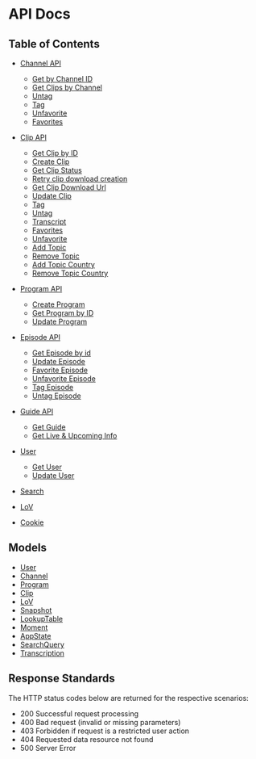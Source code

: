 <!---
 - Copyright (C) 2007-2018 Crafter Software Corporation. All Rights Reserved.
 -
 - This program is licensed under the Crafter Enterprise Software License Agreement,
 - and its use is strictly limited to operation with Crafter CMS Enterprise Edition.
 - Unauthorized use, distribution, or modification is strictly prohibited.
--->

# API Docs

## Table of Contents

 - [Channel API](./Channel.md)
   - [Get by Channel ID](./Channel.md#get-by-channel-id)
   - [Get Clips by Channel](./Channel.md#get-clips-by-channel)
   - [Untag](./Channel.md#untag)
   - [Tag](./Channel.md#tag)
   - [Unfavorite](./Channel.md#unfavorite)
   - [Favorites](./Channel.md#favorite)

 - [Clip API](./Clip.md)
   - [Get Clip by ID](./Clip.md#get-clip-by-id)
   - [Create Clip](./Clip.md#create-clip)
   - [Get Clip Status](./Clip.md#get-clip-status-by-id)
   - [Retry clip download creation](./Clip.md#retry-clip)
   - [Get Clip Download Url](./Clip.md#get-clip-download-url-by-id)
   - [Update Clip](./Clip.md#update-clip)
   - [Tag](./Clip.md#tag)
   - [Untag](./Clip.md#untag)
   - [Transcript](./Clip.md#Transcript-Track)
   - [Favorites](./Clip.md#favorite)
   - [Unfavorite](./Clip.md#unfavorite)
   - [Add Topic](./Clip.md#add-topic)
   - [Remove Topic](./Clip.md#remove-topic)
   - [Add Topic Country](./Clip.md#add-topic-country)
   - [Remove Topic Country](./Clip.md#remove-topic-country)

 - [Program API](./Program.md)
   - [Create Program](./Program.md#create-program)
   - [Get Program by ID](./Program.md#get-program-by-id)
   - [Update Program](./Program.md#update-program)

 - [Episode API](./Episode.md)
   - [Get Episode by id](./Episode.md#get-episode-by-id)
   - [Update Episode](./Episode.md#update-episode)
   - [Favorite Episode](./Episode.md#favorite)
   - [Unfavorite Episode](./Episode.md#unfavorite)
   - [Tag Episode](./Episode.md#tag)
   - [Untag Episode](./Episode.md#untag)

 - [Guide API](./Guide.md)
    - [Get Guide](./Guide.md#get-guide)
    - [Get Live & Upcoming Info](./Guide.md#get-live--upcoming-info)

 - [User](./User.md)
    - [Get User](./User.md#get-user)
    - [Update User](./User.md#update-user)

 - [Search](./Search.md)

 - [LoV](./LoV.md)

 - [Cookie](./Cookie.md)

## Models

 - [User](../app/src/models/User.ts)
 - [Channel](../app/src/models/Channel.ts)
 - [Program](../app/src/models/Program.ts)
 - [Clip](../app/src/models/Clip.ts)
 - [LoV](../app/src/models/LoV.ts)
 - [Snapshot](../app/src/models/Snapshot.ts)
 - [LookupTable](../app/src/models/LookupTable.ts)
 - [Moment](../app/src/models/Moment.ts)
 - [AppState](../app/src/models/AppState.ts)
 - [SearchQuery](../app/src/models/SearchQuery.ts)
 - [Transcription](../app/src/models/Transcription.ts)


## Response Standards

The HTTP status codes below are returned for the respective scenarios:

 - 200 Successful request processing
 - 400 Bad request (invalid or missing parameters)
 - 403 Forbidden if request is a restricted user action
 - 404 Requested data resource not found
 - 500 Server Error
